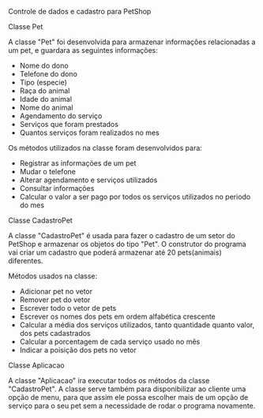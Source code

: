 Controle de dados e cadastro para PetShop

Classe Pet

A classe "Pet" foi desenvolvida para armazenar informações relacionadas a um pet, e guardara as seguintes informações:

- Nome do dono 
- Telefone do dono 
- Tipo (especie)
- Raça do animal
- Idade do animal 
- Nome do animal
- Agendamento do serviço
- Serviços que foram prestados 
- Quantos serviços foram realizados no mes 

Os métodos utilizados na classe foram desenvolvidos para:

- Registrar as informações de um pet
- Mudar o telefone
- Alterar agendamento e serviços utilizados
- Consultar informações
- Calcular o valor a ser pago por todos os serviços utilizados no periodo do mes



Classe CadastroPet

A classe "CadastroPet" é usada para fazer o  cadastro de um setor do PetShop e armazenar os objetos do tipo "Pet". O construtor do programa vai criar um cadastro que poderá armazenar até 20 pets(animais) diferentes.

Métodos usados na classe:

- Adicionar pet no vetor
- Remover pet do vetor
- Escrever todo o vetor de pets
- Escrever os nomes dos pets em ordem alfabética crescente
- Calcular a média dos serviços utilizados, tanto quantidade quanto valor, dos pets cadastrados
- Calcular a porcentagem de cada serviço usado no mês
- Indicar a poisição dos pets no vetor
 


Classe Aplicacao

A classe "Aplicacao" ira executar todos os métodos da classe "CadastroPet". A classe serve também para disponibilizar ao cliente uma opção de menu, para que assim ele possa escolher mais de um opção de serviço para o seu pet sem a necessidade de rodar o programa novamente.

